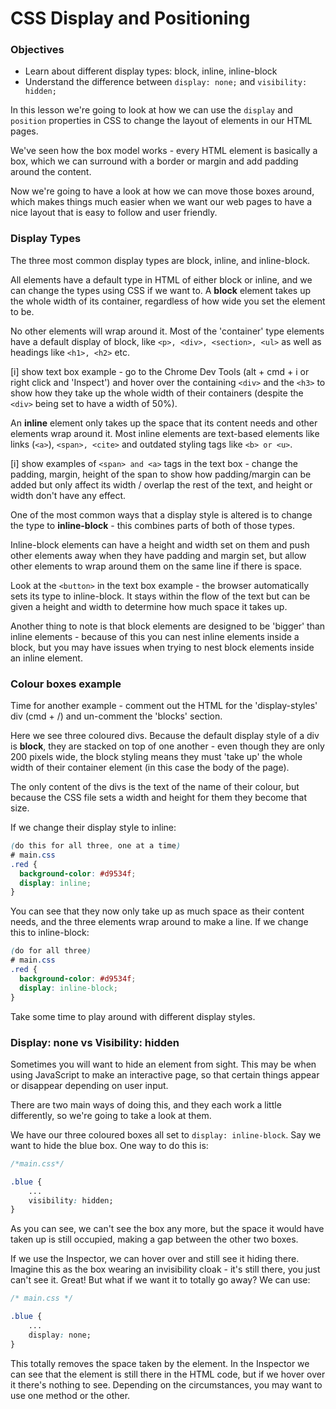 # CSS Display and Positioning


### Objectives
- Learn about different display types: block, inline, inline-block
- Understand the difference between ```display: none;``` and ```visibility: hidden;```

In this lesson we're going to look at how we can use the ```display``` and ```position``` properties in CSS to change the layout of elements in our HTML pages. 

We've seen how the box model works - every HTML element is basically a box, which we can surround with a border or margin and add padding around the content. 

Now we're going to have a look at how we can move those boxes around, which makes things much easier when we want our web pages to have a nice layout that is easy to follow and user friendly. 

### Display Types
The three most common display types are block, inline, and inline-block. 

All elements have a default type in HTML of either block or inline, and we can change the types using CSS if we want to. 
A __block__ element takes up the whole width of its container, regardless of how wide you set the element to be. 

No other elements will wrap around it. Most of the 'container' type elements have a default display of block, like ```<p>, <div>, <section>, <ul>``` as well as headings like ```<h1>, <h2>``` etc.

[i] show text box example - go to the Chrome Dev Tools (alt + cmd + i or right click and 'Inspect') and hover over the containing ```<div>``` and the ```<h3>``` to show how they take up the whole width of their containers (despite the ```<div>``` being set to have a width of 50%). 

An __inline__ element only takes up the space that its content needs and other elements wrap around it. Most inline elements are text-based elements like links (```<a>```), ```<span>, <cite>``` and outdated styling tags like ```<b> or <u>```. 

[i] show examples of ```<span> and <a>``` tags in the text box - change the padding, margin, height of the span to show how padding/margin can be added but only affect its width / overlap the rest of the text, and height or width don't have any effect. 
 
One of the most common ways that a display style is altered is to change the type to __inline-block__ - this combines parts of both of those types. 

Inline-block elements can have a height and width set on them and push other elements away when they have padding and margin set, but allow other elements to wrap around them on the same line if there is space. 

Look at the ```<button>``` in the text box example - the browser automatically sets its type to inline-block. It stays within the flow of the text but can be given a height and width to determine how much space it takes up.

Another thing to note is that block elements are designed to be 'bigger' than inline elements - because of this you can nest inline elements inside a block, but you may have issues when trying to nest block elements inside an inline element.

### Colour boxes example
Time for another example - comment out the HTML for the 'display-styles' div (cmd + /) and un-comment the 'blocks' section. 

Here we see three coloured divs. Because the default display style of a div is __block__, they are stacked on top of one another - even though they are only 200 pixels wide, the block styling means they must 'take up' the whole width of their container element (in this case the body of the page). 

The only content of the divs is the text of the name of their colour, but because the CSS file sets a width and height for them they become that size.

If we change their display style to inline:

```css
(do this for all three, one at a time)
# main.css
.red {
  background-color: #d9534f;
  display: inline;
}
```

You can see that they now only take up as much space as their content needs, and the three elements wrap around to make a line.
If we change this to inline-block:

```css
(do for all three)
# main.css
.red {
  background-color: #d9534f;
  display: inline-block;
}
```

Take some time to play around with different display styles. 

### Display: none vs Visibility: hidden
Sometimes you will want to hide an element from sight. This may be when using JavaScript to make an interactive page, so that certain things appear or disappear depending on user input. 

There are two main ways of doing this, and they each work a little differently, so we're going to take a look at them.

We have our three coloured boxes all set to ```display: inline-block```. Say we want to hide the blue box. One way to do this is:

```css
/*main.css*/

.blue {
    ...
    visibility: hidden;
}
```

As you can see, we can't see the box any more, but the space it would have taken up is still occupied, making a gap between the other two boxes. 

If we use the Inspector, we can hover over and still see it hiding there. Imagine this as the box wearing an invisibility cloak - it's still there, you just can't see it. Great! But what if we want it to totally go away? We can use:

```css
/* main.css */

.blue {
    ...
    display: none;
}
```

This totally removes the space taken by the element. In the Inspector we can see that the element is still there in the HTML code, but if we hover over it there's nothing to see. Depending on the circumstances, you may want to use one method or the other. 
